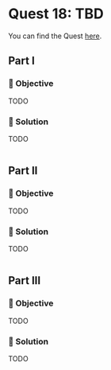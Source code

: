 # Quest 18: TBD

You can find the Quest [here](https://everybody.codes/event/2024/quests/18).

## Part I

### 🎯 Objective

TODO

### 📜 Solution

TODO

```js

```

## Part II

### 🎯 Objective

TODO

### 📜 Solution

TODO

```js

```

## Part III

### 🎯 Objective

TODO

### 📜 Solution

TODO

```js

```
